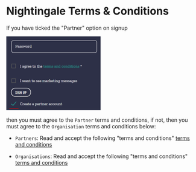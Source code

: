 # Nightingale Terms & Conditions

If you have ticked the "Partner" option on signup 

<img alt="Selected Partner in the check box" src="https://github.com/nightingalehq/contracts/blob/master/images/SignupAsAaPartner.PNG" width="250px" /> 

then you must agree to the `Partner` terms and conditions, if not, then you must agree to the `Organisation` terms and conditions below:

* `Partners`: Read and accept the following "terms and conditions" [terms and conditions](AdvertiserAgreement_v0.2.pdf)

* `Organisations`: Read and accept the following "terms and conditions" [terms and conditions](AdvertiserAgreement_v0.1.pdf)
